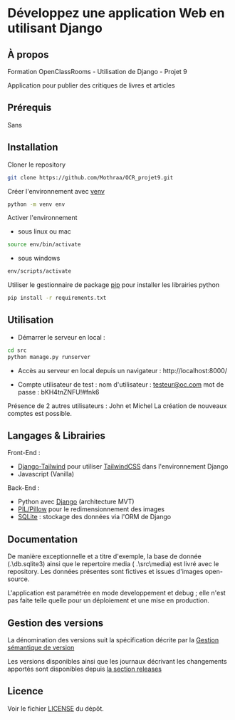 # Développez une application Web en utilisant Django

## À propos

Formation OpenClassRooms - Utilisation de Django - Projet 9

Application pour publier des critiques de livres et articles

## Prérequis

Sans

## Installation

Cloner le repository
```bash
git clone https://github.com/Mothraa/OCR_projet9.git
```
Créer l'environnement avec [venv](https://docs.python.org/fr/3/library/venv.html)
```bash
python -m venv env
```
Activer l'environnement

- sous linux ou mac
```bash
source env/bin/activate
```
- sous windows
```bash
env/scripts/activate
```
Utiliser le gestionnaire de package [pip](https://docs.python.org/fr/dev/installing/index.html) pour installer les librairies python
```bash
pip install -r requirements.txt
```

## Utilisation

* Démarrer le serveur en local :
```bash
cd src
python manage.py runserver
```
* Accès au serveur en local depuis un navigateur :
http://localhost:8000/

* Compte utilisateur de test :
nom d'utilisateur : testeur@oc.com
mot de passe : bKH4tnZNFU!#fnk6

Présence de 2 autres utilisateurs : John et Michel
La création de nouveaux comptes est possible.

## Langages & Librairies

Front-End :
* [Django-Tailwind](https://django-tailwind.readthedocs.io/en/latest/installation.html) pour utiliser [TailwindCSS](https://tailwindcss.com/) dans l'environnement Django
* Javascript (Vanilla)

Back-End :
* Python avec [Django](https://www.djangoproject.com/) (architecture MVT)
* [PIL/Pillow](https://pypi.org/project/pillow/) pour le redimensionnement des images
* [SQLite](https://www.sqlite.org/) : stockage des données via l'ORM de Django


## Documentation

De manière exceptionnelle et a titre d'exemple, la base de donnée (.\db.sqlite3) ainsi que le repertoire media ( .\src\media) est livré avec le repository.
Les données présentes sont fictives et issues d'images open-source.

L'application est paramétrée en mode developpement et debug ; elle n'est pas faite telle quelle pour un déploiement et une mise en production.



## Gestion des versions

La dénomination des versions suit la spécification décrite par la [Gestion sémantique de version](https://semver.org/lang/fr/)

Les versions disponibles ainsi que les journaux décrivant les changements apportés sont disponibles depuis [la section releases](https://github.com/Mothraa/OCR_projet4/releases)

## Licence

Voir le fichier [LICENSE](./LICENSE.md) du dépôt.